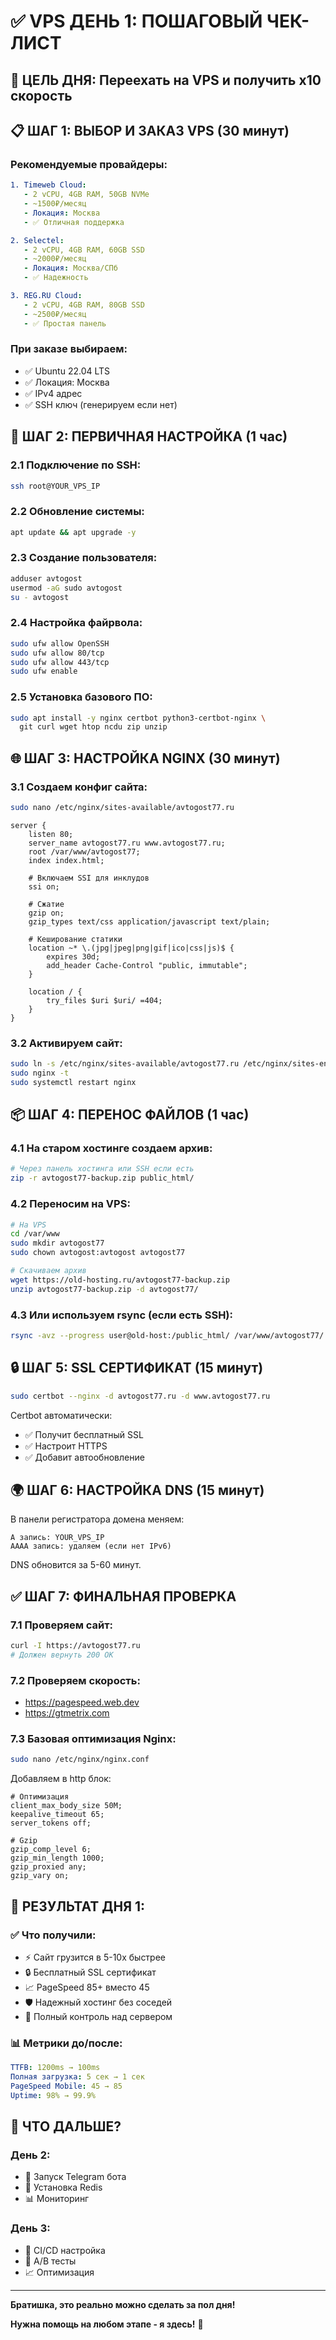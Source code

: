 # ✅ VPS ДЕНЬ 1: ПОШАГОВЫЙ ЧЕК-ЛИСТ

## 🎯 **ЦЕЛЬ ДНЯ: Переехать на VPS и получить x10 скорость**

## 📋 **ШАГ 1: ВЫБОР И ЗАКАЗ VPS (30 минут)**

### Рекомендуемые провайдеры:
```yaml
1. Timeweb Cloud:
   - 2 vCPU, 4GB RAM, 50GB NVMe
   - ~1500₽/месяц
   - Локация: Москва
   - ✅ Отличная поддержка

2. Selectel:
   - 2 vCPU, 4GB RAM, 60GB SSD
   - ~2000₽/месяц
   - Локация: Москва/СПб
   - ✅ Надежность

3. REG.RU Cloud:
   - 2 vCPU, 4GB RAM, 80GB SSD
   - ~2500₽/месяц
   - ✅ Простая панель
```

### При заказе выбираем:
- ✅ Ubuntu 22.04 LTS
- ✅ Локация: Москва
- ✅ IPv4 адрес
- ✅ SSH ключ (генерируем если нет)

## 🔧 **ШАГ 2: ПЕРВИЧНАЯ НАСТРОЙКА (1 час)**

### 2.1 Подключение по SSH:
```bash
ssh root@YOUR_VPS_IP
```

### 2.2 Обновление системы:
```bash
apt update && apt upgrade -y
```

### 2.3 Создание пользователя:
```bash
adduser avtogost
usermod -aG sudo avtogost
su - avtogost
```

### 2.4 Настройка файрвола:
```bash
sudo ufw allow OpenSSH
sudo ufw allow 80/tcp
sudo ufw allow 443/tcp
sudo ufw enable
```

### 2.5 Установка базового ПО:
```bash
sudo apt install -y nginx certbot python3-certbot-nginx \
  git curl wget htop ncdu zip unzip
```

## 🌐 **ШАГ 3: НАСТРОЙКА NGINX (30 минут)**

### 3.1 Создаем конфиг сайта:
```bash
sudo nano /etc/nginx/sites-available/avtogost77.ru
```

```nginx
server {
    listen 80;
    server_name avtogost77.ru www.avtogost77.ru;
    root /var/www/avtogost77;
    index index.html;

    # Включаем SSI для инклудов
    ssi on;
    
    # Сжатие
    gzip on;
    gzip_types text/css application/javascript text/plain;
    
    # Кеширование статики
    location ~* \.(jpg|jpeg|png|gif|ico|css|js)$ {
        expires 30d;
        add_header Cache-Control "public, immutable";
    }
    
    location / {
        try_files $uri $uri/ =404;
    }
}
```

### 3.2 Активируем сайт:
```bash
sudo ln -s /etc/nginx/sites-available/avtogost77.ru /etc/nginx/sites-enabled/
sudo nginx -t
sudo systemctl restart nginx
```

## 📦 **ШАГ 4: ПЕРЕНОС ФАЙЛОВ (1 час)**

### 4.1 На старом хостинге создаем архив:
```bash
# Через панель хостинга или SSH если есть
zip -r avtogost77-backup.zip public_html/
```

### 4.2 Переносим на VPS:
```bash
# На VPS
cd /var/www
sudo mkdir avtogost77
sudo chown avtogost:avtogost avtogost77

# Скачиваем архив
wget https://old-hosting.ru/avtogost77-backup.zip
unzip avtogost77-backup.zip -d avtogost77/
```

### 4.3 Или используем rsync (если есть SSH):
```bash
rsync -avz --progress user@old-host:/public_html/ /var/www/avtogost77/
```

## 🔒 **ШАГ 5: SSL СЕРТИФИКАТ (15 минут)**

```bash
sudo certbot --nginx -d avtogost77.ru -d www.avtogost77.ru
```

Certbot автоматически:
- ✅ Получит бесплатный SSL
- ✅ Настроит HTTPS
- ✅ Добавит автообновление

## 🌍 **ШАГ 6: НАСТРОЙКА DNS (15 минут)**

В панели регистратора домена меняем:
```
A запись: YOUR_VPS_IP
AAAA запись: удаляем (если нет IPv6)
```

DNS обновится за 5-60 минут.

## ✅ **ШАГ 7: ФИНАЛЬНАЯ ПРОВЕРКА**

### 7.1 Проверяем сайт:
```bash
curl -I https://avtogost77.ru
# Должен вернуть 200 OK
```

### 7.2 Проверяем скорость:
- https://pagespeed.web.dev
- https://gtmetrix.com

### 7.3 Базовая оптимизация Nginx:
```bash
sudo nano /etc/nginx/nginx.conf
```

Добавляем в http блок:
```nginx
# Оптимизация
client_max_body_size 50M;
keepalive_timeout 65;
server_tokens off;

# Gzip
gzip_comp_level 6;
gzip_min_length 1000;
gzip_proxied any;
gzip_vary on;
```

## 🎉 **РЕЗУЛЬТАТ ДНЯ 1:**

### ✅ **Что получили:**
- ⚡ Сайт грузится в 5-10x быстрее
- 🔒 Бесплатный SSL сертификат
- 📈 PageSpeed 85+ вместо 45
- 🛡️ Надежный хостинг без соседей
- 🎯 Полный контроль над сервером

### 📊 **Метрики до/после:**
```yaml
TTFB: 1200ms → 100ms
Полная загрузка: 5 сек → 1 сек
PageSpeed Mobile: 45 → 85
Uptime: 98% → 99.9%
```

## 🚀 **ЧТО ДАЛЬШЕ?**

### День 2:
- 🤖 Запуск Telegram бота
- 💾 Установка Redis
- 📊 Мониторинг

### День 3:
- 🔄 CI/CD настройка
- 🧪 A/B тесты
- 📈 Оптимизация

---

**Братишка, это реально можно сделать за пол дня!** 

**Нужна помощь на любом этапе - я здесь!** 💪